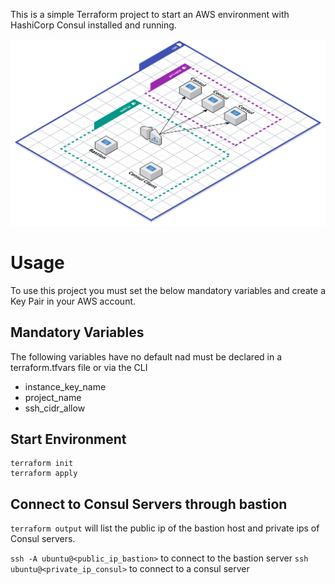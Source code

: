 This is a simple Terraform project to start an AWS environment with HashiCorp Consul installed and running.

![Infrastructure Diagram](infrastructure-diagram.png)

# Usage

To use this project you must set the below mandatory variables and create a Key Pair in your AWS account.

## Mandatory Variables

The following variables have no default nad must be declared in a terraform.tfvars file or via the CLI

- instance_key_name
- project_name
- ssh_cidr_allow

## Start Environment

```
terraform init
terraform apply
```

## Connect to Consul Servers through bastion

`terraform output` will list the public ip of the bastion host and private ips of Consul servers.

`ssh -A ubuntu@<public_ip_bastion>` to connect to the bastion server
`ssh ubuntu@<private_ip_consul>` to connect to a consul server
